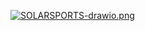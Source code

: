 [![SOLARSPORTS-drawio.png](https://i.postimg.cc/FHDtTysc/SOLARSPORTS-drawio.png)](https://postimg.cc/0zMHQJS2)
